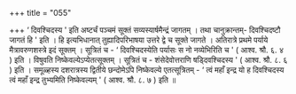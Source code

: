 +++
title = "055"

+++
‘ दिवश्चिदस्य ' इति अष्टर्चं पञ्चमं सूक्तं सव्यस्यार्षमैन्द्रं जागतम् । तथा चानुक्रान्तम्- दिवश्चिदष्टौ जागतं हि ' इति । हि इत्यभिधानात् तुह्यादिपरिभाषया उत्तरे द्वे च सूक्ते जागते । अतिरात्रे प्रथमे पर्याये मैत्रावरुणशस्त्रे इदं सूक्तम् । सूत्रितं च - ‘ दिवश्चिदस्येति पर्यासः स नो नव्येभिरिति च ' ( आश्व. श्रौ. ६. ४ ) इति । विषुवति निष्केवल्येऽप्येतत्सूक्तम् । सूत्रितं च - शंसेदेवोत्तराणि षड्दिवश्चिदस्य ' ( आश्व. श्रौ. ८. ६ ) इति । समूळ्हस्य दशरात्रस्य द्वितीये छन्दोमेऽपि निष्केवल्ये एतत्सूत्रितम् - ‘ त्वं महाँ इन्द्र यो ह दिवश्चिदस्य त्वं महाँ इन्द्र तुभ्यमिति निष्केवल्यम् ' ( आश्व. श्रौ. ८. ७ ) इति ॥